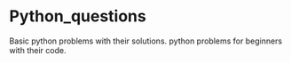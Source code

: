 # Python_questions
Basic python problems with their solutions.
python problems for beginners with their code.
